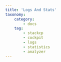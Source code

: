 ```yaml
---
title: 'Logs And Stats'
taxonomy:
    category:
        - docs
    tag:
        - stackcp
        - cockpit
        - logs
        - statistics
        - analyzer
---
```


